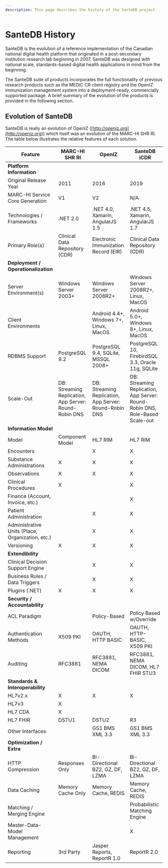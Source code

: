 ```yaml
---
description: This page describes the history of the SanteDB project.
---
```


# SanteDB History

SanteDB is the evolution of a reference implementation of the Canadian national digital health platform that originated in a post-secondary institution research lab beginning in 2007. SanteDB was designed with national scale, standards-based digital health applications in mind from the beginning.&#x20;

The SanteDB suite of products incorporates the full functionality of previous research products such as the MEDIC CR client registry and the OpenIZ immunization management system into a deployment-ready, commercially supported package. A brief summary of the evolution of the products is provided in the following section. &#x20;

## Evolution of SanteDB

SanteDB is really an evolution of OpenIZ ([http://openiz.org](http://openiz.org)) which itself was an evolution of the MARC-HI SHR RI. The table below illustrates the relative features of each solution.

| Feature                                          | MARC-HI SHR RI                                         | OpenIZ                                                 | SanteDB iCDR                                                                  |
| ------------------------------------------------ | ------------------------------------------------------ | ------------------------------------------------------ | ----------------------------------------------------------------------------- |
| **Platform Information**                         |                                                        |                                                        |                                                                               |
| Original Release Year                            | 2011                                                   | 2016                                                   | 2019                                                                          |
| MARC-HI Service Core Generation                  | V1                                                     | V2                                                     | N/A                                                                           |
| Technologies / Frameworks                        | .NET 2.0                                               | .NET 4.0, Xamarin, AngularJS 1.5                       | .NET 4.5, Xamarin, AngularJS 1.7                                              |
| Primary Role(s)                                  | Clinical Data Repository (CDR)                         | Electronic Immunization Record (EIR)                   | Clinical Data Repository (CDR)                                                |
| **Deployment / Operationalization**              |                                                        |                                                        |                                                                               |
| Server Environment(s)                            | Windows Server 2003+                                   | Windows Server 2008R2+                                 | Windows Server 2008R2+, Linux, MacOS                                          |
| Client Environments                              |                                                        | Android 4.4+, Windows 7+, Linux, MacOS                 | Android 5.0+, Windows 8+, Linux, MacOS                                        |
| RDBMS Support                                    | PostgreSQL 9.2                                         | PostgreSQL 9.4, SQLite, MSSQL 2008+                    | PostgreSQL 10, FirebirdSQL 3.3, Oracle 11g,   SQLite                          |
| Scale-Out                                        | DB: Streaming Replication, App Server: Round-Robin DNS | DB: Streaming Replication, App Server: Round-Robin DNS | DB: Streaming Replication,  App Server: Round-Robin DNS, Role-Based Scale-out |
| **Information Model**                            |                                                        |                                                        |                                                                               |
| Model                                            | Component Model                                        | HL7 RIM                                                | HL7 RIM                                                                       |
| Encounters                                       |                                                        | X                                                      | X                                                                             |
| Substance Administrations                        | X                                                      | X                                                      | X                                                                             |
| Observations                                     | X                                                      | X                                                      | X                                                                             |
| Clinical Procedures                              | X                                                      |                                                        | X                                                                             |
| Finance (Account, Invoice, etc.)                 |                                                        |                                                        | X                                                                             |
| Patient Administration                           |                                                        | X                                                      | X                                                                             |
| Administrative Units (Place, Organization, etc.) |                                                        | X                                                      | X                                                                             |
| Versioning                                       | X                                                      | X                                                      | X                                                                             |
| **Extendibility**                                |                                                        |                                                        |                                                                               |
| Clinical Decision Support Engine                 |                                                        | X                                                      | X                                                                             |
| Business Rules / Data Triggers                   |                                                        | X                                                      | X                                                                             |
| Plugins (.NET)                                   | X                                                      | X                                                      | X                                                                             |
| **Security / Accountability**                    |                                                        |                                                        |                                                                               |
| ACL Paradigm                                     |                                                        | Policy-Based                                           | Policy Based w/Override                                                       |
| Authentication Methods                           | X509 PKI                                               | OAUTH, HTTP BASIC                                      | OAUTH, HTTP-BASIC, X509 PKI                                                   |
| Auditing                                         | RFC3881                                                | RFC3881, NEMA DICOM                                    | RFC3881, NEMA DICOM, HL7 FHIR STU3                                            |
| **Standards & Interoperability**                 |                                                        |                                                        |                                                                               |
| HL7v2.x                                          | X                                                      | X                                                      | X                                                                             |
| HL7v3                                            | X                                                      |                                                        |                                                                               |
| HL7 CDA                                          | X                                                      |                                                        |                                                                               |
| HL7 FHIR                                         | DSTU1                                                  | DSTU2                                                  | R3                                                                            |
| Other Interfaces                                 |                                                        | GS1 BMS XML 3.3                                        | GS1 BMS XML 3.3                                                               |
| **Optimization / Extra**                         |                                                        |                                                        |                                                                               |
| HTTP Compression                                 | Responses Only                                         | Bi-Directional BZ2, GZ, DF, LZMA                       | Bi-Directional BZ2, GZ, DF, LZMA                                              |
| Data Caching                                     | Memory Cache Only                                      | Memory Cache, REDIS                                    | Memory Cache, REDIS                                                           |
| Matching / Merging Engine                        |                                                        |                                                        | Probabilistic Matching Engine                                                 |
| Master-Data-Model Management                     |                                                        |                                                        | X                                                                             |
| Reporting                                        | 3rd Party                                              | Jasper Reports, ReportR 1.0                            | ReportR 2.0                                                                   |

